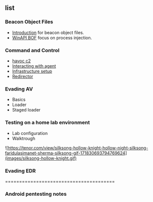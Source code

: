 ## list 

### Beacon Object Files
- [Introduction](BOF/intro.md) for beacon object files.
- [WinAPI BOF](BOF/procinjbof.md) focus on process injection.

### Command and Control 
* [havoc c2](Command-and-control/havoc2.md)
* [Interacting with agent](Command-and-control/Interacting-with-havoc.md)
* [Infrastructure setup](Command-and-control/Infrastructure-setup.md)
* [Redirector](Command-and-control/redirector.md)

### Evading AV

* Basics
* Loader
* Staged loader

### Testing on a home lab environment

* Lab configuration
* Walktrough

![https://tenor.com/view/silksong-hollow-knight-hollow-night-silksong-faridulasimanet-sherma-silksong-gif-171830693794769624](images/silksong-hollow-knight.gif)

### Evading EDR

=======================================



### Android pentesting notes

